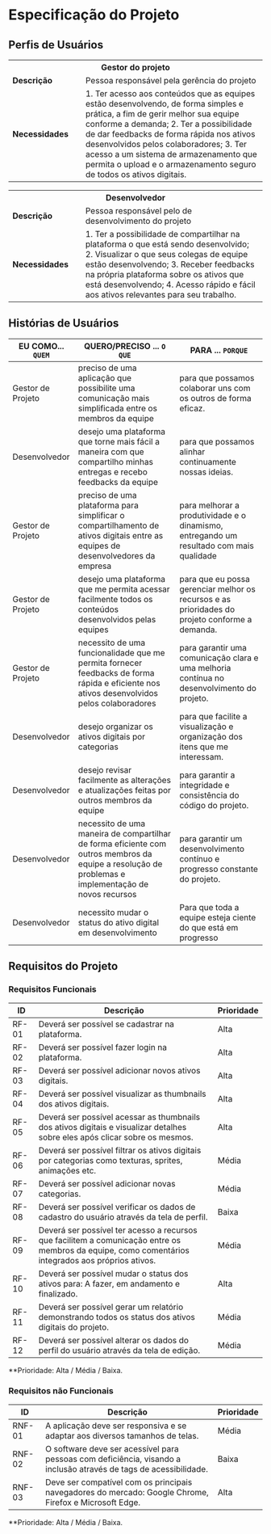 # Especificação do Projeto

## Perfis de Usuários

<table>
<tbody>
<tr align=center>
<th colspan="2">Gestor do projeto</th>
</tr>
<tr>
<td width="150px"><b>Descrição</b></td>
<td width="600px">Pessoa responsável pela gerência do projeto </td>
</tr>
<tr>
<td><b>Necessidades</b></td>
<td>
  1. Ter acesso aos conteúdos que as equipes estão desenvolvendo, de forma simples e prática, a fim de gerir melhor sua equipe conforme a demanda; 
  2. Ter a possibilidade de dar feedbacks de forma rápida nos ativos desenvolvidos pelos colaboradores; 
  3. Ter acesso a um sistema de armazenamento que permita o upload e o armazenamento seguro de todos os ativos digitais. 
</td>
</tr>
</tbody>
</table>

<table>
<tbody>
<tr align=center>
<th colspan="2">Desenvolvedor</th>
</tr>
<tr>
<td width="150px"><b>Descrição</b></td>
<td width="600px">Pessoa responsável pelo de desenvolvimento do projeto</td>
</tr>
<tr>
<td><b>Necessidades</b></td>
<td>
  1. Ter a possibilidade de compartilhar na plataforma o que está sendo desenvolvido; 
  2. Visualizar o que seus colegas de equipe estão desenvolvendo;
  3. Receber feedbacks na própria plataforma sobre os ativos que está desenvolvendo; 
  4. Acesso rápido e fácil aos ativos relevantes para seu trabalho. 
</td>
</tr>
</tbody>
</table>


## Histórias de Usuários

|EU COMO... `QUEM`   | QUERO/PRECISO ... `O QUE` |PARA ... `PORQUE`                 |
|--------------------|---------------------------|----------------------------------|
| Gestor de Projeto|preciso de uma aplicação que possibilite uma comunicação mais simplificada entre os membros da equipe|para que possamos colaborar uns com os outros de forma eficaz.|
| Desenvolvedor| desejo uma plataforma que torne mais fácil a maneira com que compartilho minhas entregas e recebo feedbacks da equipe |para que possamos alinhar continuamente nossas ideias.|
| Gestor de Projeto| preciso de uma plataforma para simplificar o compartilhamento de ativos digitais entre as equipes de desenvolvedores da empresa| para melhorar a produtividade e o dinamismo, entregando um resultado com mais qualidade|
| Gestor de Projeto| desejo uma plataforma que me permita acessar facilmente todos os conteúdos desenvolvidos pelas equipes| para que eu possa gerenciar melhor os recursos e as prioridades do projeto conforme a demanda.|
| Gestor de Projeto| necessito de uma funcionalidade que me permita fornecer feedbacks de forma rápida e eficiente nos ativos desenvolvidos pelos colaboradores| para garantir uma comunicação clara e uma melhoria contínua no desenvolvimento do projeto.|
| Desenvolvedor| desejo organizar os ativos digitais por categorias| para que facilite a visualização e organização dos itens que me interessam.|
| Desenvolvedor| desejo revisar facilmente as alterações e atualizações feitas por outros membros da equipe| para garantir a integridade e consistência do código do projeto.|
| Desenvolvedor| necessito de uma maneira de compartilhar de forma eficiente com outros membros da equipe a resolução de problemas e implementação de novos recursos| para garantir um desenvolvimento contínuo e progresso constante do projeto.|
| Desenvolvedor| necessito mudar o status do ativo digital em desenvolvimento| Para que toda a equipe esteja ciente do que está em progresso|                              


## Requisitos do Projeto

### Requisitos Funcionais

|ID    | Descrição                | Prioridade |
|-------|---------------------------------|----|
| RF- 01| Deverá ser possível se cadastrar na plataforma.| Alta|
| RF- 02| Deverá ser possível fazer login na plataforma. | Alta|
| RF- 03| Deverá ser possível adicionar novos ativos digitais. | Alta|
| RF- 04| Deverá ser possível visualizar as thumbnails dos ativos digitais. | Alta|
| RF- 05| Deverá ser possível acessar as thumbnails dos ativos digitais e visualizar detalhes sobre eles após clicar sobre os mesmos.| Alta|
| RF- 06| Deverá ser possível filtrar os ativos digitais por categorias como texturas, sprites, animações etc. | Média|
| RF- 07| Deverá ser possível adicionar novas categorias. | Média|
| RF- 08| Deverá ser possível verificar os dados de cadastro do usuário através da tela de perfil. | Baixa|
| RF- 09| Deverá ser possível ter acesso a recursos que facilitem a comunicação entre os membros da equipe, como comentários integrados aos próprios ativos. | Média|
| RF- 10| Deverá ser possível mudar o status dos ativos para: A fazer, em andamento e finalizado. | Alta|
| RF- 11| Deverá ser possível gerar um relatório demonstrando todos os status dos ativos digitais do projeto. | Média|
| RF- 12| Deverá ser possível alterar os dados do perfil do usuário através da tela de edição. | Média|

**Prioridade: Alta / Média / Baixa. 

### Requisitos não Funcionais


|ID      | Descrição               |Prioridade |
|--------|-------------------------|----|
| RNF- 01| A aplicação deve ser responsiva e se adaptar aos diversos tamanhos de telas.  | Média|
| RNF- 02| O software deve ser acessível para pessoas com deficiência, visando a inclusão através de tags de acessibilidade.   | Baixa|
| RNF- 03| Deve ser compatível com os principais navegadores do mercado: Google Chrome, Firefox e Microsoft Edge. | Alta|

**Prioridade: Alta / Média / Baixa. 

